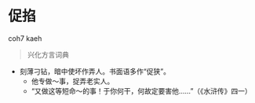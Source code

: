 # 促掐
coh7 kaeh
> 兴化方言词典
- 刻薄刁钻，暗中使坏作弄人。书面语多作“促狭”。
  - 他专做～事，捉弄老实人。
  - “又做这等短命～的事！于你何干，何故定要害他……”（《水浒传》四一）

